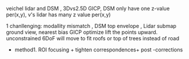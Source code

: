 veichel lidar and DSM , 3Dvs2.5D GICP, DSM only have one z-value per(x,y), v's lidar has many z value per(x,y)

1 chanllenging: 
 modallity mismatch , DSM top envelope , Lidar submap ground view, nearest bias GICP optimize lift the points upward.
unconstrained 6DoF will move to fit roofs or top of trees instead of road

- method1. 
ROI focusing + tighten correspondences+ post -corrections 